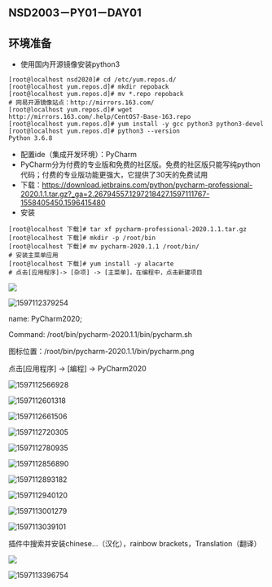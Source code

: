 ## NSD2003－PY01－DAY01

## 环境准备

- 使用国内开源镜像安装python3

```shell
[root@localhost nsd2020]# cd /etc/yum.repos.d/
[root@localhost yum.repos.d]# mkdir repoback 
[root@localhost yum.repos.d]# mv *.repo repoback
# 网易开源镜像站点：http://mirrors.163.com/
[root@localhost yum.repos.d]# wget http://mirrors.163.com/.help/CentOS7-Base-163.repo
[root@localhost yum.repos.d]# yum install -y gcc python3 python3-devel
[root@localhost yum.repos.d]# python3 --version
Python 3.6.8
```

- 配置ide（集成开发环境）：PyCharm
- PyCharm分为付费的专业版和免费的社区版。免费的社区版只能写纯python代码；付费的专业版功能更强大，它提供了30天的免费试用
- 下载：https://download.jetbrains.com/python/pycharm-professional-2020.1.1.tar.gz?_ga=2.26794557.1297218427.1597111767-1558405450.1596415480
- 安装

```shell
[root@localhost 下载]# tar xf pycharm-professional-2020.1.1.tar.gz 
[root@localhost 下载]# mkdir -p /root/bin
[root@localhost 下载]# mv pycharm-2020.1.1 /root/bin/
# 安装主菜单应用
[root@localhost 下载]# yum install -y alacarte
# 点击[应用程序]-> [杂项] -> [主菜单]。在编程中，点击新建项目
```

![](/root/nsd2020/nsd2003/py01/day01/imgs/1597112168783.png)

![1597112379254](/root/nsd2020/nsd2003/py01/day01/imgs/1597112379254.png)

name: PyCharm2020;  

Command: /root/bin/pycharm-2020.1.1/bin/pycharm.sh

图标位置：/root/bin/pycharm-2020.1.1/bin/pycharm.png

点击[应用程序] -> [编程] -> PyCharm2020

![1597112566928](/root/nsd2020/nsd2003/py01/day01/imgs/1597112566928.png)

![1597112601318](/root/nsd2020/nsd2003/py01/day01/imgs/1597112601318.png)

![1597112661506](/root/nsd2020/nsd2003/py01/day01/imgs/1597112661506.png)

![1597112720305](/root/nsd2020/nsd2003/py01/day01/imgs/1597112720305.png)

![1597112780935](/root/nsd2020/nsd2003/py01/day01/imgs/1597112780935.png)

![1597112856890](/root/nsd2020/nsd2003/py01/day01/imgs/1597112856890.png)

![1597112893182](/root/nsd2020/nsd2003/py01/day01/imgs/1597112893182.png)

![1597112940120](/root/nsd2020/nsd2003/py01/day01/imgs/1597112940120.png)

![1597113001279](/root/nsd2020/nsd2003/py01/day01/imgs/1597113001279.png)

![1597113039101](/root/nsd2020/nsd2003/py01/day01/imgs/1597113039101.png)

插件中搜索并安装chinese...（汉化），rainbow brackets，Translation（翻译）

![](/root/nsd2020/nsd2003/py01/day01/imgs/1597113275498.png)

![1597113396754](/root/nsd2020/nsd2003/py01/day01/imgs/1597113396754.png)

